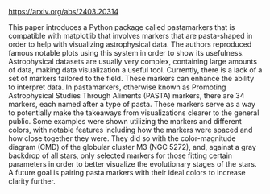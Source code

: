 https://arxiv.org/abs/2403.20314

This paper introduces a Python package called pastamarkers that is compatible with matplotlib that involves markers that are pasta-shaped in order to help with visualizing astrophysical data. The authors reproduced famous notable plots using this system in order to show its usefulness. Astrophysical datasets are usually very complex, containing large amounts of data, making data visualization a useful tool. Currently, there is a lack of a set of markers tailored to the field. These markers can enhance the ability to interpret data. In pastamarkers, otherwise known as Promoting Astrophysical Studies Through
Aliments (PASTA) markers, there are 34 markers, each named after a type of pasta. These markers serve as a way to potentially make the takeaways from visualizations clearer to the general public. Some examples were shown utilizing the markers and different colors, with notable features including how the markers were spaced and how close together they were. They did so with the color-magnitude diagram (CMD)
of the globular cluster M3 (NGC 5272), and, against a gray backdrop of all stars, only selected markers for those fitting certain parameters in order to better visualize the evolutionary stages of the stars. A future goal is pairing pasta markers with their ideal colors to increase clarity further.